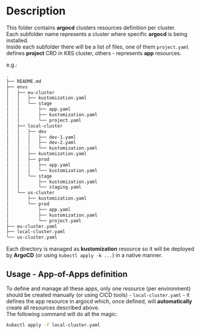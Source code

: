# Description
This folder contains __argocd__ clusters resources definition per cluster.  
Each subfolder name represents a cluster where specific __argocd__ is being installed.  
Inside each subfolder there will be a list of files, one of them `project.yaml` defines __project__ CRD in K8S cluster, others - represents __app__ resources.  

e.g.:
```bash
.
├── README.md
├── envs
│   ├── eu-cluster
│   │   ├── kustomization.yaml
│   │   └── stage
│   │       ├── app.yaml
│   │       ├── kustomization.yaml
│   │       └── project.yaml
│   ├── local-cluster
│   │   ├── dev
│   │   │   ├── dev-1.yaml
│   │   │   ├── dev-2.yaml
│   │   │   └── kustomization.yaml
│   │   ├── kustomization.yaml
│   │   ├── prod
│   │   │   ├── app.yaml
│   │   │   └── kustomization.yaml
│   │   └── stage
│   │       ├── kustomization.yaml
│   │       └── staging.yaml
│   └── us-cluster
│       ├── kustomization.yaml
│       └── prod
│           ├── app.yaml
│           ├── kustomization.yaml
│           └── project.yaml
├── eu-cluster.yaml
├── local-cluster.yaml
└── us-cluster.yaml
```
Each directory is managed as __kustomization__ resource so it will be deployed by __ArgoCD__ (or using `kubectl apply -k ...`) in a native manner.

## Usage - App-of-Apps definition

To define and manage all these apps, only one resource (per environment) should be created manually (or using CICD tools) - `local-cluster.yaml` - it defines the app resource in argocd which, once defined, will __automatically__ create all resources described above.  
The following command will do all the magic:
```bash
kubectl apply -f local-cluster.yaml
```